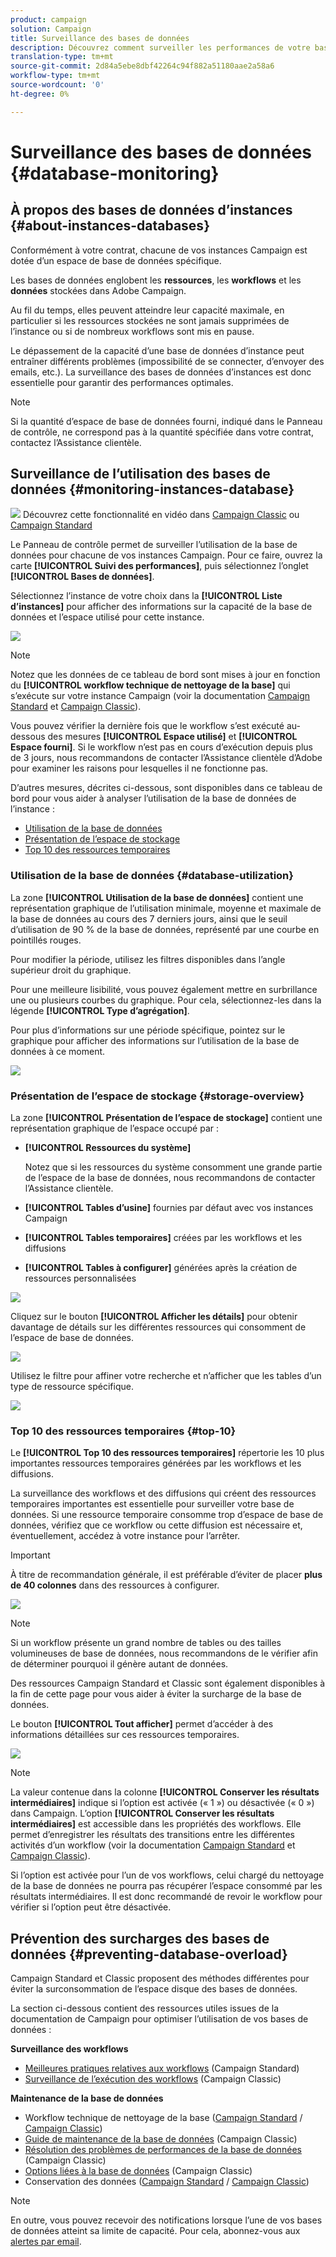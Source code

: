```yaml
---
product: campaign
solution: Campaign
title: Surveillance des bases de données
description: Découvrez comment surveiller les performances de votre base de données Campaign dans le Panneau de contrôle
translation-type: tm+mt
source-git-commit: 2d84a5ebe8dbf42264c94f882a51180aae2a58a6
workflow-type: tm+mt
source-wordcount: '0'
ht-degree: 0%

---
```



# Surveillance des bases de données {#database-monitoring}

## À propos des bases de données d’instances {#about-instances-databases}

Conformément à votre contrat, chacune de vos instances Campaign est dotée d’un espace de base de données spécifique.

Les bases de données englobent les **ressources**, les **workflows** et les **données** stockées dans Adobe Campaign.

Au fil du temps, elles peuvent atteindre leur capacité maximale, en particulier si les ressources stockées ne sont jamais supprimées de l’instance ou si de nombreux workflows sont mis en pause.

Le dépassement de la capacité d’une base de données d’instance peut entraîner différents problèmes (impossibilité de se connecter, d’envoyer des emails, etc.). La surveillance des bases de données d’instances est donc essentielle pour garantir des performances optimales.

>[!NOTE]
>
>Si la quantité d’espace de base de données fourni, indiqué dans le Panneau de contrôle, ne correspond pas à la quantité spécifiée dans votre contrat, contactez l’Assistance clientèle.

## Surveillance de l’utilisation des bases de données {#monitoring-instances-database}

![](assets/do-not-localize/how-to-video.png) Découvrez cette fonctionnalité en vidéo dans [Campaign Classic](https://experienceleague.adobe.com/docs/campaign-classic-learn/control-panel/performance-monitoring/monitoring-databases.html?lang=fr#performance-monitoring) ou [Campaign Standard](https://experienceleague.adobe.com/docs/campaign-standard-learn/control-panel/performance-monitoring/monitoring-databases.html?lang=fr#performance-monitoring)

Le Panneau de contrôle permet de surveiller l’utilisation de la base de données pour chacune de vos instances Campaign. Pour ce faire, ouvrez la carte **[!UICONTROL Suivi des performances]**, puis sélectionnez l’onglet **[!UICONTROL Bases de données]**.

Sélectionnez l’instance de votre choix dans la **[!UICONTROL Liste d’instances]** pour afficher des informations sur la capacité de la base de données et l’espace utilisé pour cette instance.

![](assets/databases_dashboard.png)

>[!NOTE]
>
>Notez que les données de ce tableau de bord sont mises à jour en fonction du **[!UICONTROL workflow technique de nettoyage de la base]** qui s’exécute sur votre instance Campaign (voir la documentation [Campaign Standard](https://docs.adobe.com/help/fr-FR/campaign-standard/using/administrating/application-settings/technical-workflows.html#list-of-technical-workflows) et [Campaign Classic](https://docs.adobe.com/help/fr-FR/campaign-classic/using/monitoring-campaign-classic/data-processing/database-cleanup-workflow.html)).
>
>Vous pouvez vérifier la dernière fois que le workflow s’est exécuté au-dessous des mesures **[!UICONTROL Espace utilisé]** et **[!UICONTROL Espace fourni]**. Si le workflow n’est pas en cours d’exécution depuis plus de 3 jours, nous recommandons de contacter l’Assistance clientèle d’Adobe pour examiner les raisons pour lesquelles il ne fonctionne pas.

D’autres mesures, décrites ci-dessous, sont disponibles dans ce tableau de bord pour vous aider à analyser l’utilisation de la base de données de l’instance :

* [Utilisation de la base de données](../../performance-monitoring/using/database-monitoring.md#database-utilization)
* [Présentation de l’espace de stockage](../../performance-monitoring/using/database-monitoring.md#storage-overview)
* [Top 10 des ressources temporaires](../../performance-monitoring/using/database-monitoring.md#top-10)

### Utilisation de la base de données {#database-utilization}

La zone **[!UICONTROL Utilisation de la base de données]** contient une représentation graphique de l’utilisation minimale, moyenne et maximale de la base de données au cours des 7 derniers jours, ainsi que le seuil d’utilisation de 90 % de la base de données, représenté par une courbe en pointillés rouges.

Pour modifier la période, utilisez les filtres disponibles dans l’angle supérieur droit du graphique.

Pour une meilleure lisibilité, vous pouvez également mettre en surbrillance une ou plusieurs courbes du graphique. Pour cela, sélectionnez-les dans la légende **[!UICONTROL Type d’agrégation]**.

Pour plus d’informations sur une période spécifique, pointez sur le graphique pour afficher des informations sur l’utilisation de la base de données à ce moment.

![](assets/databases_dashboard_detail.png)

### Présentation de l’espace de stockage {#storage-overview}

La zone **[!UICONTROL Présentation de l’espace de stockage]** contient une représentation graphique de l’espace occupé par :

* **[!UICONTROL Ressources du système]**

   Notez que si les ressources du système consomment une grande partie de l’espace de la base de données, nous recommandons de contacter l’Assistance clientèle.

* **[!UICONTROL Tables d’usine]** fournies par défaut avec vos instances Campaign
* **[!UICONTROL Tables temporaires]** créées par les workflows et les diffusions
* **[!UICONTROL Tables à configurer]** générées après la création de ressources personnalisées

![](assets/database-storage-overview.png)

Cliquez sur le bouton **[!UICONTROL Afficher les détails]** pour obtenir davantage de détails sur les différentes ressources qui consomment de l’espace de base de données.

![](assets/database-storage-details.png)

Utilisez le filtre pour affiner votre recherche et n’afficher que les tables d’un type de ressource spécifique.

![](assets/database-storage-overview-filter.png)

### Top 10 des ressources temporaires {#top-10}

Le **[!UICONTROL Top 10 des ressources temporaires]** répertorie les 10 plus importantes ressources temporaires générées par les workflows et les diffusions.

La surveillance des workflows et des diffusions qui créent des ressources temporaires importantes est essentielle pour surveiller votre base de données. Si une ressource temporaire consomme trop d’espace de base de données, vérifiez que ce workflow ou cette diffusion est nécessaire et, éventuellement, accédez à votre instance pour l’arrêter.

>[!IMPORTANT]
>
>À titre de recommandation générale, il est préférable d’éviter de placer **plus de 40 colonnes** dans des ressources à configurer.

![](assets/database-top10.png)

>[!NOTE]
>
>Si un workflow présente un grand nombre de tables ou des tailles volumineuses de base de données, nous recommandons de le vérifier afin de déterminer pourquoi il génère autant de données.
>
>Des ressources Campaign Standard et Classic sont également disponibles à la fin de cette page pour vous aider à éviter la surcharge de la base de données.

Le bouton **[!UICONTROL Tout afficher]** permet d’accéder à des informations détaillées sur ces ressources temporaires.

![](assets/database-top10-view.png)

>[!NOTE]
>
>La valeur contenue dans la colonne **[!UICONTROL Conserver les résultats intermédiaires]** indique si l’option est activée (« 1 ») ou désactivée (« 0 ») dans Campaign. L’option **[!UICONTROL Conserver les résultats intermédiaires]** est accessible dans les propriétés des workflows. Elle permet d’enregistrer les résultats des transitions entre les différentes activités d’un workflow (voir la documentation [Campaign Standard](https://docs.adobe.com/content/help/fr-FR/campaign-standard/using/managing-processes-and-data/executing-a-workflow/managing-execution-options.html) et [Campaign Classic](https://docs.adobe.com/content/help/fr-FR/campaign-classic/using/automating-with-workflows/general-operation/workflow-best-practices.html#logs)).
>
>Si l’option est activée pour l’un de vos workflows, celui chargé du nettoyage de la base de données ne pourra pas récupérer l’espace consommé par les résultats intermédiaires. Il est donc recommandé de revoir le workflow pour vérifier si l’option peut être désactivée.

## Prévention des surcharges des bases de données {#preventing-database-overload}

Campaign Standard et Classic proposent des méthodes différentes pour éviter la surconsommation de l’espace disque des bases de données.

La section ci-dessous contient des ressources utiles issues de la documentation de Campaign pour optimiser l’utilisation de vos bases de données :

**Surveillance des workflows**

* [Meilleures pratiques relatives aux workflows](https://docs.adobe.com/content/help/fr-FR/campaign-standard/using/managing-processes-and-data/workflow-general-operation/best-practices-workflows.html) (Campaign Standard)
* [Surveillance de l’exécution des workflows](https://docs.adobe.com/help/fr-FR/campaign-classic/using/automating-with-workflows/monitoring-workflows/monitoring-workflow-execution.html) (Campaign Classic)

**Maintenance de la base de données**

* Workflow technique de nettoyage de la base ([Campaign Standard](https://docs.adobe.com/help/en/campaign-standard/using/administrating/application-settings/technical-workflows.html#list-of-technical-workflows) / [Campaign Classic](https://docs.adobe.com/help/en/campaign-classic/using/monitoring-campaign-classic/data-processing/database-cleanup-workflow.html))
* [Guide de maintenance de la base de données](https://docs.adobe.com/content/help/fr-FR/campaign-classic/using/monitoring-campaign-classic/database-maintenance/recommendations.html) (Campaign Classic)
* [Résolution des problèmes de performances de la base de données](https://docs.adobe.com/content/help/fr-FR/campaign-classic/using/monitoring-campaign-classic/troubleshooting/database-performances.html) (Campaign Classic)
* [Options liées à la base de données](https://docs.adobe.com/help/fr-FR/campaign-classic/using/installing-campaign-classic/appendices/configuring-campaign-options.html#database) (Campaign Classic)
* Conservation des données ([Campaign Standard](https://docs.adobe.com/help/fr-FR/campaign-standard/using/administrating/application-settings/data-retention.html) / [Campaign Classic](https://docs.adobe.com/help/fr-FR/campaign-classic/using/configuring-campaign-classic/data-model/data-model-best-practices.html#data-retention))

>[!NOTE]
>
>En outre, vous pouvez recevoir des notifications lorsque l’une de vos bases de données atteint sa limite de capacité. Pour cela, abonnez-vous aux [alertes par email](../../performance-monitoring/using/email-alerting.md).
